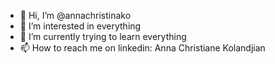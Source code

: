 - 👋 Hi, I’m @annachristinako
- 👀 I’m interested in everything
- 🌱 I’m currently trying to learn everything
- 📫 How to reach me on linkedin: Anna Christiane Kolandjian

<!---
annachristinako/annachristinako is a ✨ special ✨ repository because its `README.md` (this file) appears on your GitHub profile.
You can click the Preview link to take a look at your changes.
--->
